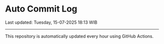 # Auto Commit Log

Last updated: Tuesday, 15-07-2025 18:13 WIB

---

This repository is automatically updated every hour using GitHub Actions.
